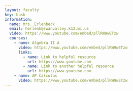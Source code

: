 ```yaml
---
layout: faculty
key: bush
information:
  name: Mrs. Erlenbeck
  email: herlenb@swanvalley.k12.mi.us
  video: https://www.youtube.com/embed/pllRW9wETzw
  courses:
    - name: Algebra II A
      video: https://www.youtube.com/embed/pllRW9wETzw
      links:
        - name: Link to helpful resource
          url: https://www.youtube.com
        - name: Link to another helpful resource
          url: https://www.youtube.com
    - name: AP Calculus 
      video: https://www.youtube.com/embed/pllRW9wETzw
---
```


